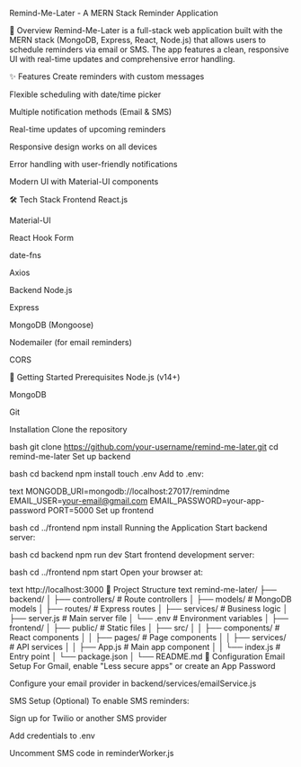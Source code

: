 Remind-Me-Later - A MERN Stack Reminder Application

📝 Overview
Remind-Me-Later is a full-stack web application built with the MERN stack (MongoDB, Express, React, Node.js) that allows users to schedule reminders via email or SMS. The app features a clean, responsive UI with real-time updates and comprehensive error handling.

✨ Features
Create reminders with custom messages

Flexible scheduling with date/time picker

Multiple notification methods (Email & SMS)

Real-time updates of upcoming reminders

Responsive design works on all devices

Error handling with user-friendly notifications

Modern UI with Material-UI components

🛠️ Tech Stack
Frontend
React.js

Material-UI

React Hook Form

date-fns

Axios

Backend
Node.js

Express

MongoDB (Mongoose)

Nodemailer (for email reminders)

CORS

🚀 Getting Started
Prerequisites
Node.js (v14+)

MongoDB

Git

Installation
Clone the repository

bash
git clone https://github.com/your-username/remind-me-later.git
cd remind-me-later
Set up backend

bash
cd backend
npm install
touch .env
Add to .env:

text
MONGODB_URI=mongodb://localhost:27017/remindme
EMAIL_USER=your-email@gmail.com
EMAIL_PASSWORD=your-app-password
PORT=5000
Set up frontend

bash
cd ../frontend
npm install
Running the Application
Start backend server:

bash
cd backend
npm run dev
Start frontend development server:

bash
cd ../frontend
npm start
Open your browser at:

text
http://localhost:3000
📂 Project Structure
text
remind-me-later/
├── backend/
│   ├── controllers/       # Route controllers
│   ├── models/            # MongoDB models
│   ├── routes/            # Express routes
│   ├── services/          # Business logic
│   ├── server.js          # Main server file
│   └── .env               # Environment variables
│
├── frontend/
│   ├── public/            # Static files
│   ├── src/
│   │   ├── components/    # React components
│   │   ├── pages/         # Page components
│   │   ├── services/      # API services
│   │   ├── App.js         # Main app component
│   │   └── index.js       # Entry point
│   └── package.json
│
└── README.md
🔧 Configuration
Email Setup
For Gmail, enable "Less secure apps" or create an App Password

Configure your email provider in backend/services/emailService.js

SMS Setup (Optional)
To enable SMS reminders:

Sign up for Twilio or another SMS provider

Add credentials to .env

Uncomment SMS code in reminderWorker.js
